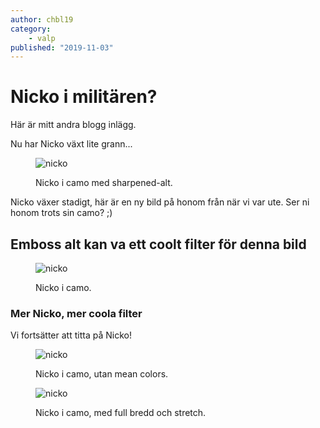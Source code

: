 ```yaml
---
author: chbl19
category:
    - valp
published: "2019-11-03"
---
```

Nicko i militären?
==================================

Här är mitt andra blogg inlägg.

Nu har Nicko växt lite grann...

<!--more-->

<figure class="figure">
    <img src="image/nickoFem.jpg&crop=400,500,0,0&convolve=sharpen-alt" alt="nicko">
    <figcaption>
        <p>Nicko i camo med sharpened-alt.</p>
    </figcaption>
</figure>

Nicko växer stadigt, här är en ny bild på honom från när vi var ute. Ser ni honom trots sin camo? ;)



Emboss alt kan va ett coolt filter för denna bild
-----------------------------------

<figure class="figure">
    <img src="image/nickoFem.jpg&crop=400,500,0,0&convolve=emboss-alt" alt="nicko">
    <figcaption>
        <p>Nicko i camo.</p>
    </figcaption>
</figure>


### Mer Nicko, mer coola filter

Vi fortsätter att titta på Nicko!

<figure class="figure">
    <img src="image/nickoFem.jpg&crop=400,500,0,0&f=mean_removal" alt="nicko">
    <figcaption>
        <p>Nicko i camo, utan mean colors.</p>
    </figcaption>
</figure>
<figure class="figure">
    <img src="image/nickoFem.jpg&w=800&h=150&stretch" alt="nicko">
    <figcaption>
        <p>Nicko i camo, med full bredd och stretch.</p>
    </figcaption>
</figure>
